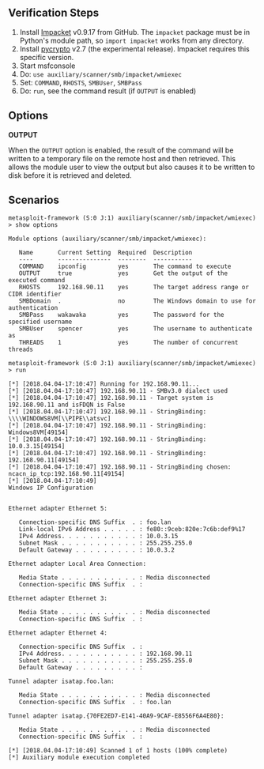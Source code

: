 ## Verification Steps

1. Install [Impacket][1] v0.9.17 from GitHub. The `impacket` package must be in
   Python's module path, so `import impacket` works from any directory.
1. Install [pycrypto][2] v2.7 (the experimental release). Impacket requires this
   specific version.
1. Start msfconsole
1. Do: `use auxiliary/scanner/smb/impacket/wmiexec`
1. Set: `COMMAND`, `RHOSTS`, `SMBUser`, `SMBPass`
1. Do: `run`, see the command result (if `OUTPUT` is enabled)

## Options

  **OUTPUT**
  
  When the `OUTPUT` option is enabled, the result of the command will be written
  to a temporary file on the remote host and then retrieved. This allows the
  module user to view the output but also causes it to be written to disk before
  it is retrieved and deleted.

## Scenarios

```
metasploit-framework (S:0 J:1) auxiliary(scanner/smb/impacket/wmiexec) > show options 

Module options (auxiliary/scanner/smb/impacket/wmiexec):

   Name       Current Setting  Required  Description
   ----       ---------------  --------  -----------
   COMMAND    ipconfig         yes       The command to execute
   OUTPUT     true             yes       Get the output of the executed command
   RHOSTS     192.168.90.11    yes       The target address range or CIDR identifier
   SMBDomain  .                no        The Windows domain to use for authentication
   SMBPass    wakawaka         yes       The password for the specified username
   SMBUser    spencer          yes       The username to authenticate as
   THREADS    1                yes       The number of concurrent threads

metasploit-framework (S:0 J:1) auxiliary(scanner/smb/impacket/wmiexec) > run

[*] [2018.04.04-17:10:47] Running for 192.168.90.11...
[*] [2018.04.04-17:10:47] 192.168.90.11 - SMBv3.0 dialect used
[*] [2018.04.04-17:10:47] 192.168.90.11 - Target system is 192.168.90.11 and isFDQN is False
[*] [2018.04.04-17:10:47] 192.168.90.11 - StringBinding: \\\\WINDOWS8VM[\\PIPE\\atsvc]
[*] [2018.04.04-17:10:47] 192.168.90.11 - StringBinding: Windows8VM[49154]
[*] [2018.04.04-17:10:47] 192.168.90.11 - StringBinding: 10.0.3.15[49154]
[*] [2018.04.04-17:10:47] 192.168.90.11 - StringBinding: 192.168.90.11[49154]
[*] [2018.04.04-17:10:47] 192.168.90.11 - StringBinding chosen: ncacn_ip_tcp:192.168.90.11[49154]
[*] [2018.04.04-17:10:49] 
Windows IP Configuration


Ethernet adapter Ethernet 5:

   Connection-specific DNS Suffix  . : foo.lan
   Link-local IPv6 Address . . . . . : fe80::9ceb:820e:7c6b:def9%17
   IPv4 Address. . . . . . . . . . . : 10.0.3.15
   Subnet Mask . . . . . . . . . . . : 255.255.255.0
   Default Gateway . . . . . . . . . : 10.0.3.2

Ethernet adapter Local Area Connection:

   Media State . . . . . . . . . . . : Media disconnected
   Connection-specific DNS Suffix  . : 

Ethernet adapter Ethernet 3:

   Media State . . . . . . . . . . . : Media disconnected
   Connection-specific DNS Suffix  . : 

Ethernet adapter Ethernet 4:

   Connection-specific DNS Suffix  . : 
   IPv4 Address. . . . . . . . . . . : 192.168.90.11
   Subnet Mask . . . . . . . . . . . : 255.255.255.0
   Default Gateway . . . . . . . . . : 

Tunnel adapter isatap.foo.lan:

   Media State . . . . . . . . . . . : Media disconnected
   Connection-specific DNS Suffix  . : foo.lan

Tunnel adapter isatap.{70FE2ED7-E141-40A9-9CAF-E8556F6A4E80}:

   Media State . . . . . . . . . . . : Media disconnected
   Connection-specific DNS Suffix  . : 

[*] [2018.04.04-17:10:49] Scanned 1 of 1 hosts (100% complete)
[*] Auxiliary module execution completed
```

[1]: https://github.com/CoreSecurity/impacket
[2]: https://www.dlitz.net/software/pycrypto/
